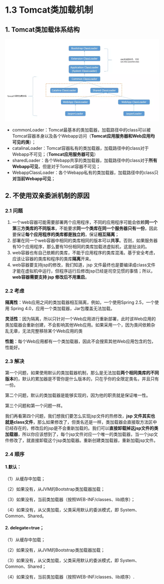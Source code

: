 # 1.3 Tomcat类加载机制

## 1. **Tomcat类加载体系结构**

![Tomcat&#x7C7B;&#x52A0;&#x8F7D;&#x4F53;&#x7CFB;&#x7ED3;&#x6784;](../../.gitbook/assets/image%20%28156%29.png)



* commonLoader：Tomcat最基本的类加载器，加载路径中的class可以被Tomcat容器本身以及各个Webapp访问（**Tomcat应用服务器和Web应用均可见的类**）；
* catalinaLoader：Tomcat容器私有的类加载器，加载路径中的class对于Webapp不可见；（**Tomcat应用服务器可见**）
* sharedLoader：各个Webapp共享的类加载器，加载路径中的class对于**所有Webapp可见**，但是对于Tomcat容器不可见；
* WebappClassLoader：各个Webapp私有的类加载器，加载路径中的class只**对当前Webapp可见**；

## 2. 不使用双亲委派机制的原因

### 2.1 问题

1. 一个web容器可能需要部署两个应用程序，不同的应用程序可能会依赖**同一个第三方类库的不同版本**，不能要求**同一个类库在同一个服务器只有一份**，因此要保证**每个应用程序的类库都是独立的**，保证**相互隔离**；  
2. 部署在同一个web容器中相同的类库相同的版本可以**共享**。否则，如果服务器有10个应用程序，那么要有10份相同的类库加载进虚拟机，这是扯淡的。   
3. web容器也有自己依赖的类库，不能于应用程序的类库混淆。基于安全考虑，应该让容器的类库和程序的类库**隔离**开来。   
4. web容器要支持jsp的修改，我们知道，jsp 文件最终也是要编译成class文件才能在虚拟机中运行，但程序运行后修改jsp已经是司空见惯的事情；所以，**web容器需要支持 jsp 修改后不用重启**。

### 2.2 考虑

**隔离性**：Web应用之间的类加载器相互隔离，例如，一个使用Spring 2.5，一个使用 Spring 4.0，应用一个类加载器，Jar包覆盖无法加载。

**灵活性**：因为隔离，所以只针对一个Web应用进行重新部署，此时该Web应用的类加载器会重新创建，不会影响其他Web应用。如果采用一个，因为类间依赖杂乱无章，无法完整移除某个Web应用的类

**性能**：每个Web应用都有一个类加载器，因此不会搜索其他Web应用包含的包，性能好。

### 2.3 解决

 第一个问题，如果使用默认的类加载器机制，那么是无法加载**两个相同类库的不同版本**的，默认的累加器是不管你是什么版本的，只在乎你的全限定类名，并且只有一份。

第二个问题，默认的类加载器是能够实现的，因为他的职责就是保证唯一性。

第三个问题和第一个问题一样。

我们再看第四个问题，我们想我们要怎么实现jsp文件的热修改，**jsp 文件其实也就是class文件**，那么如果修改了，但类名还是一样，类加载器会直接取方法区中已经存在的，修改后的jsp是不会重新加载的。我们可以**直接卸载掉这jsp文件的类加载器**，所以你应该想到了，每个jsp文件对应一个唯一的类加载器，当一个jsp文件修改了，就直接卸载这个jsp类加载器。重新创建类加载器，重新加载jsp文件。

### 2.4 顺序

#### 1.默认：

（1）从缓存中加载；

（2）如果没有，从JVM的Bootstrap类加载器加载；

（3）如果没有，当前类加载器（按照WEB-INF/classes、lib顺序）；

（4）如果没有，从父类加载，父类采用默认的委派模式，即 System、Common、Shared。

#### 2. delegate=true；

（1）从缓存中加载；

（2）如果没有，从JVM的Bootstrap类加载器加载；

（3）如果没有，从父类加载，父类采用默认的委派模式，即 System、Common、Shared；

（4）如果没有，当前类加载器（按照WEB-INF/classes、lib顺序）.

